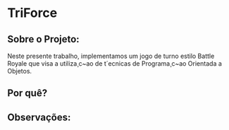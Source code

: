 # TriForce

## Sobre o Projeto:
  Neste presente trabalho, implementamos um jogo de turno estilo Battle Royale
que visa a utiliza¸c~ao de t´ecnicas de Programa¸c~ao Orientada a Objetos.

## Por quê?

## Observações:
